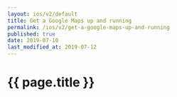 ```yaml
---
layout: ios/v2/default
title: Get a Google Maps up and running
permalink: /ios/v2/get-a-google-maps-up-and-running
published: true
date: 2019-07-10
last_modified_at: 2019-07-12
---
```


# {{ page.title }}
